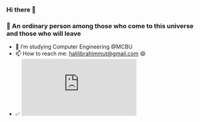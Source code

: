 ### Hi there 👋
### 🌱 An ordinary person among those who come to this universe and those who will leave
- 🔭 I’m studying Computer Engineering @MCBU
- 📫 How to reach me: halilibrahimmut@gmail.com 😄
- :white_check_mark: ![CV](https://github.com/ibo52/ibo52/blob/main/Halil%20%C4%B0brahim%20Mut%20CV.pdf)
